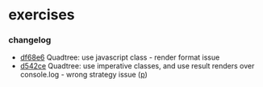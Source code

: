 # exercises

### changelog 

- [df68e6](https://github.com/handshou/exercises/tree/df68e6fb5154b0e35d7094d71655846b22f0d074/quadtree) Quadtree: use javascript class - render format issue
- [d542ce](https://github.com/handshou/exercises/tree/d542ce422759ba0a0f6afe9346c6996fc3d438f0/quadtree) Quadtree: use imperative classes, and use result renders over console.log - wrong strategy issue ([p](https://leetcode.com/problems/construct-quad-tree/solutions/1113157/javascript-o-n-m-time-o-log-n-space-recursive-approach/))

